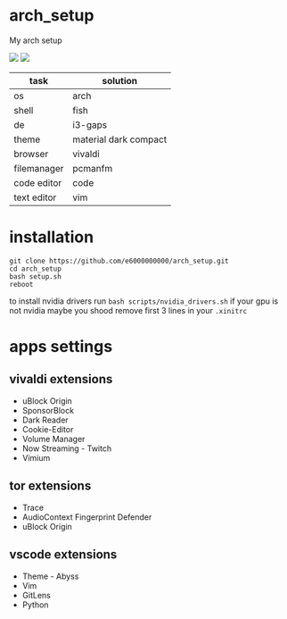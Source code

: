 # arch_setup
My arch setup

![](https://i.imgur.com/Lt35zdS.png)
![](https://i.imgur.com/OfLB4yH.png)

task               | solution
------------------ | ---
os                 | arch
shell              | fish
de                 | i3-gaps
theme              | material dark compact
browser            | vivaldi
filemanager        | pcmanfm
code editor        | code
text editor        | vim

# installation
```
git clone https://github.com/e6000000000/arch_setup.git
cd arch_setup
bash setup.sh
reboot
```
to install nvidia drivers run `bash scripts/nvidia_drivers.sh`
if your gpu is not nvidia maybe you shood remove first 3 lines in your `.xinitrc`

# apps settings
## vivaldi extensions
* uBlock Origin
* SponsorBlock
* Dark Reader
* Cookie-Editor
* Volume Manager
* Now Streaming - Twitch
* Vimium

## tor extensions
* Trace
* AudioContext Fingerprint Defender
* uBlock Origin

## vscode extensions
* Theme - Abyss 
* Vim
* GitLens
* Python

